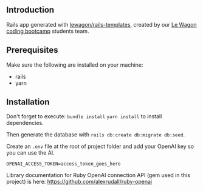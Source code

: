 ## Introduction

Rails app generated with [lewagon/rails-templates](https://github.com/lewagon/rails-templates), created by our [Le Wagon coding bootcamp](https://www.lewagon.com) 
students team.

## Prerequisites

Make sure the following are installed on your machine:
- rails
- yarn

## Installation

Don't forget to execute: `bundle install` `yarn install` to install dependencies.

Then generate the database with `rails db:create db:migrate db:seed`.

Create an `.env` file at the root of project folder and add your OpenAI key so you can use the AI.

`OPENAI_ACCESS_TOKEN=access_token_goes_here`

Library documentation for Ruby OpenAI connection API (gem used in this project) is here: https://github.com/alexrudall/ruby-openai
